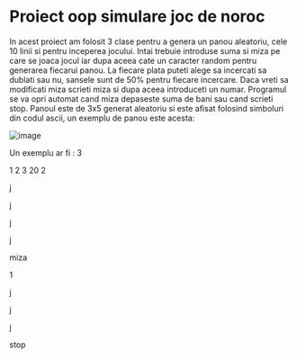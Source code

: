 # Proiect oop simulare joc de noroc

In acest proiect am folosit 3 clase pentru a genera un panou aleatoriu, cele 10 linii si pentru inceperea jocului. Intai trebuie introduse suma si miza pe care se joaca jocul iar dupa aceea cate un caracter random pentru generarea fiecarui panou. La fiecare plata puteti alege sa incercati sa dublati sau nu, sansele sunt de 50% pentru fiecare incercare. Daca vreti sa modificati miza scrieti miza si dupa aceea introduceti un numar. Programul se va opri automat cand miza depaseste suma de bani sau cand scrieti stop. Panoul este de 3x5 generat aleatoriu si este afisat folosind simboluri din codul ascii, un exemplu de panou este acesta:

![image](https://github.com/moiseandrei1/Proiect-oop/assets/163428609/392418ea-460e-4818-8c73-613d6075585b)


Un exemplu ar fi
:
3

1 2 3
20 2

j

j

j

j

miza

1

j

j

j

stop

